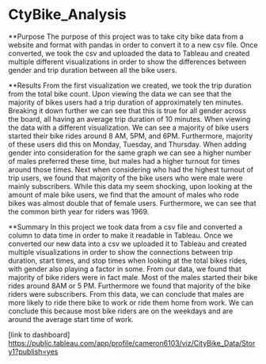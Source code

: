 # CtyBike_Analysis
**Purpose
The purpose of this project was to take city bike data from a website and format with pandas in order to convert it to a new csv file. Once converted, we took the csv and uploaded the data to Tableau and created multiple different visualizations in order to show the differences between gender and trip duration between all the bike users.

**Results
From the first visualization we created, we took the trip duration from the total bike count. Upon viewing the data we can see that the majority of bikes users had a trip duration of approximately ten minutes. Breaking it down further we can see that this is true for all gender across the board, all having an average trip duration of 10 minutes. When viewing the data with a different visualization. We can see a majority of bike users started their bike rides around 8 AM, 5PM, and 6PM. Furthermore, majority of these users did this on Monday, Tuesday, and Thursday. When adding gender into consideration for the same graph we can see a higher number of males preferred these time, but males had a higher turnout for times around those times. Next when considering who had the highest turnout of trip users, we found that majority of the bike users who were male were mainly subscribers. While this data my seem shocking, upon looking at the amount of male bike users, we find that the amount of males who rode bikes was almost double that of female users. Furthermore, we can see that the common birth year for riders was 1969.

**Summary
In this project we took data from a csv file and converted a column to data time in order to make it readable in Tableau. Once we converted our new data into a csv we uploaded it to Tableau and created multiple visualizations in order to show the connections between trip duration, start times, and stop times when looking at the total bikes rides, with gender also playing a factor in some. From our data, we found that majority of bike riders were in fact male. Most of the males started their bike rides around 8AM or 5 PM. Furthermore we found that majority of the bike riders were subscribers. From this data, we can conclude that males are more likely to ride there bike to work or ride them home from work. We can conclude this because most bike riders are on the weekdays and are around the average start time of work.

[link to dashboard] https://public.tableau.com/app/profile/cameron6103/viz/CityBike_Data/Story1?publish=yes 
